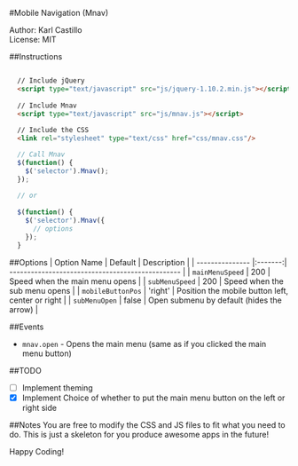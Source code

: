 #Mobile Navigation (Mnav)

Author: Karl Castillo<br/>
License: MIT

##Instructions
```html

  // Include jQuery
  <script type="text/javascript" src="js/jquery-1.10.2.min.js"></script>
  
  // Include Mnav
  <script type="text/javascript" src="js/mnav.js"></script>
  
  // Include the CSS
  <link rel="stylesheet" type="text/css" href="css/mnav.css"/>
```
```javascript
  // Call Mnav
  $(function() {
    $('selector').Mnav();
  });
  
  // or
  
  $(function() {
    $('selector').Mnav({
      // options
    });
  }
```


##Options
| Option Name       | Default | Description                                      |
| ---------------   |:-------:| ------------------------------------------------ |
| `mainMenuSpeed`   | 200     | Speed when the main menu opens                   |
| `subMenuSpeed`    | 200     | Speed when the sub menu opens                    |
| `mobileButtonPos` | 'right' | Position the mobile button left, center or right |
| `subMenuOpen`     | false   | Open submenu by default (hides the arrow)        |

##Events
- `mnav.open` - Opens the main menu (same as if you clicked the main menu button)

##TODO
- [ ] Implement theming
- [x] Implement Choice of whether to put the main menu button on the left or right side

##Notes
You are free to modify the CSS and JS files to fit what you need to do. This is just a skeleton for you produce awesome apps in the future!

Happy Coding!
